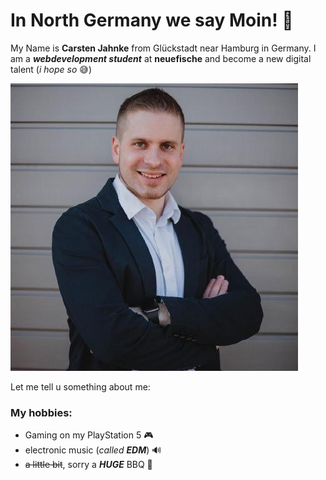 # In North Germany we say Moin! 🌊

My Name is **Carsten Jahnke** from Glückstadt near Hamburg in Germany. I am a ***webdevelopment student*** at **neuefische** and become a new digital talent (*i hope so* 😅) 

![Picture from Carsten Jahnke](profileimg.jpeg)

Let me tell u something about me:

### My hobbies:
- Gaming on my PlayStation 5 🎮
- electronic music (*called **EDM***) 🔊
- ~~a little bit~~, sorry a ***HUGE*** BBQ 🥩
